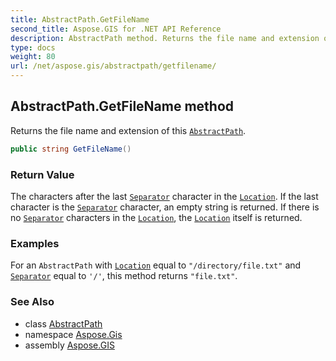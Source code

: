 ```yaml
---
title: AbstractPath.GetFileName
second_title: Aspose.GIS for .NET API Reference
description: AbstractPath method. Returns the file name and extension of this AbstractPath.
type: docs
weight: 80
url: /net/aspose.gis/abstractpath/getfilename/
---
```

## AbstractPath.GetFileName method

Returns the file name and extension of this [`AbstractPath`](../).

```csharp
public string GetFileName()
```

### Return Value

The characters after the last [`Separator`](../separator/) character in the [`Location`](../location/). If the last character is the [`Separator`](../separator/) character, an empty string is returned. If there is no [`Separator`](../separator/) characters in the [`Location`](../location/), the [`Location`](../location/) itself is returned.

### Examples

For an `AbstractPath` with [`Location`](../location/) equal to `"/directory/file.txt"` and [`Separator`](../separator/) equal to `'/'`, this method returns `"file.txt"`.

### See Also

* class [AbstractPath](../)
* namespace [Aspose.Gis](../../abstractpath/)
* assembly [Aspose.GIS](../../../)



